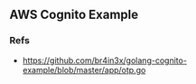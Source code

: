 ## AWS Cognito Example

### Refs
- https://github.com/br4in3x/golang-cognito-example/blob/master/app/otp.go